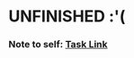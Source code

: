 # UNFINISHED :'(

### Note to self: [Task Link](https://docs.google.com/document/d/1w-Md-bm_eFloVaDDZaw70w9wrUivZTNNzonrRzlrXb8/edit?usp=sharing)
